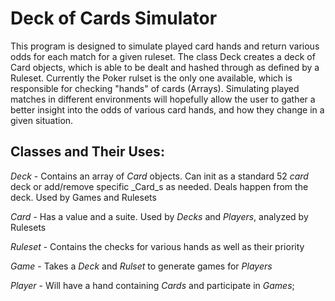 **Deck of Cards Simulator**
===========================

This program is designed to simulate played card hands and return various odds for each match for a given ruleset. The class Deck creates a deck of Card objects, which is able to be dealt and hashed through as defined by a Ruleset.  Currently the Poker rulset is the only one available, which is responsible for checking "hands" of cards (Arrays). Simulating played matches in different environments will hopefully allow the user to gather a better insight into the odds of various card hands, and how they change in a given situation. 

Classes and Their Uses:
-----------------------
_Deck_ - Contains an array of _Card_ objects. Can init as a standard 52 _card_ deck or add/remove specific _Card_s as needed. Deals happen from the deck. Used by Games and Rulesets

_Card_ - Has a value and a suite. Used by _Decks_ and _Players_, analyzed by Rulesets

_Ruleset_ - Contains the checks for various hands as well as their priority

_Game_ - Takes a _Deck_ and _Rulset_ to generate games for _Players_

_Player_ - Will have a hand containing _Cards_ and participate in _Games_;

